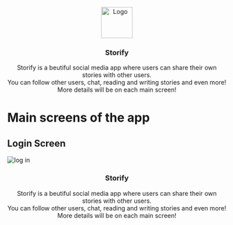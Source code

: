 <p align="center">
    <img src="https://diegolaballos.com/files/images/flutter-icon.jpg" alt="Logo" width=72 height=72>
  </a>

  <h3 align="center">Storify</h3>

  <p align="center">
    Storify is a beutiful social media app where users can share their own stories with other users.
    <br>
    You can follow other users, chat, reading and writing stories and even more!
    <br>
    More details will be on each main screen!
    <br>
  </p>
</p>

# Main screens of the app

## Login Screen
<p align="center">

  ![log in](https://user-images.githubusercontent.com/69850880/127154036-379d3b54-c10d-4c28-9a0e-e78b41eaddc7.PNG)
  <h3 align="center">Storify</h3>

  <p align="center">
    Storify is a beutiful social media app where users can share their own stories with other users.
    <br>
    You can follow other users, chat, reading and writing stories and even more!
    <br>
    More details will be on each main screen!
    <br>
  </p>
</p>
